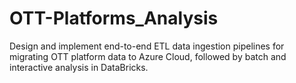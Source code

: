 # OTT-Platforms_Analysis
Design and implement end-to-end ETL data ingestion pipelines for migrating OTT platform data to Azure Cloud, followed by batch and interactive analysis in DataBricks.
